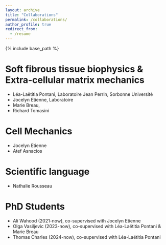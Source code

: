 ```yaml
---
layout: archive
title: "Collaborations"
permalink: /collaborations/
author_profile: true
redirect_from:
  - /resume
---
```


{% include base_path %}

Soft fibrous tissue biophysics & Extra-cellular matrix mechanics
======
* Léa-Laëtitia Pontani, Laboratoire Jean Perrin, Sorbonne Université
* Jocelyn Etienne, Laboratoire
* Marie Breau,
* Richard Tomasini

Cell Mechanics
======
* Jocelyn Etienne
* Atef Asnacios
  
Scientific language
======
* Nathalie Rousseau

PhD Students
======
* Ali Wahood (2021-now), co-supervised with Jocelyn Etienne
* Olga Vasiljevic (2023-now), co-supervised with Léa-Laëtitia Pontani & Marie Breau
* Thomas Charles (2024-now), co-supervised with Léa-Laëtitia Pontani

